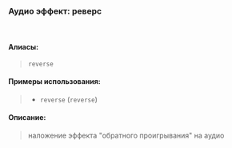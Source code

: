 ### **Аудио эффект: реверс**
<br>

#### **Алиасы**:
> `reverse`


#### **Примеры использования**:
> - `reverse` (`reverse`)


#### **Описание**:
> наложение эффекта "обратного проигрывания" на аудио
